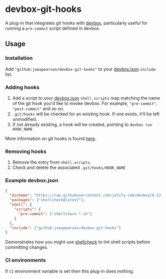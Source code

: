 # devbox-git-hooks

A plug-in that integrates git hooks with [devbox], particularly useful for running a `pre-commit` script defined in
devbox.

## Usage

### Installation

Add `"github:joeapearson/devbox-git-hooks"` to your [devbox.json] `include` list.

### Adding hooks

1. Add a script to your [devbox.json] `shell.scripts` map matching the name of the git hook you'd like to invoke devbox. For example, `"pre-commit"`, `"post-commit"` and so on.
2. `.git/hooks` will be checked for an existing hook. If one exists, it'll be left unmodified.
3. If not already existing, a hook will be created, pointing to `devbox run HOOK_NAME`

More information on git hooks is found [here](https://git-scm.com/docs/githooks).

### Removing hooks

1. Remove the entry from `shell.scripts`.
2. Check and delete the associated `.git/hooks/HOOK_NAME`

### Example devbox.json

```json
{
  "$schema": "https://raw.githubusercontent.com/jetify-com/devbox/0.13.7/.schema/devbox.schema.json",
  "packages": ["shellcheck@latest"],
  "shell": {
    "scripts": {
      "pre-commit": ["shellcheck *.sh"]
    }
  },
  "include": ["github:joeapearson/devbox-git-hooks"]
}
```

Demonstrates how you might use [shellcheck] to lint shell scripts before committing changes.

### CI environments

If `CI` environment variable is set then this plug-in does nothing.

[devbox]: https://www.jetify.com/docs/devbox
[devbox.json]: https://www.jetify.com/docs/devbox/configuration/
[shellcheck]: https://www.shellcheck.net
